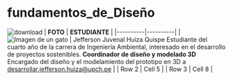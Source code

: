 # fundamentos_de_Diseño
![download](https://github.com/nardyliz12/fundamentos_de_dise-o/assets/151795724/965d7be4-01fb-46f4-9e69-7805768190c4)
| **FOTO** | **ESTUDIANTE** | 
|----------|----------|
| ![Imagen de un gato](https://www.example.com/cat.jpg)    | Jefferson Juvenal Huiza Quispe Estudiante del cuarto año de la carrera de Ingeniería Ambiental, interesado en el desarrollo de proyectos sostenibles. **Coordinador de diseño y modelado 3D**
Encargado del diseño y el modelamiento del prototipo en 3D a desarrollar.jefferson.huiza@upch.pe   |
| Row 2    | Cell 5   |
| Row 3    | Cell 8   | 
